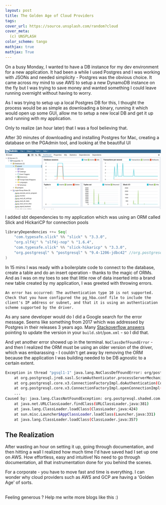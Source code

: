 ```yaml
---
layout: post
title: The Golden Age of Cloud Providers
tags: 
cover_url: https://source.unsplash.com/random?cloud
cover_meta: 
  (c) UNSPLASH
color_scheme: tango
mathjax: true
mathjax: True
---
```

<style TYPE="text/css">
code.has-jax {font: inherit; font-size: 100%; background: inherit; border: inherit;}
</style>


<style>
blockquote.yellownote {
    border-left: 12px solid #dc0;
    background-color: #ffa;
    padding: 12px 12px 12px 0;
    margin-left: -48px;
    padding-left: 48px;
}
blockquote.sidenote {
    border-left: 12px solid #dc0;
    background-color: #ffa;
    padding: 12px 12px 12px 0;
    margin-left: -48px;
    padding-left: 48px;
}
</style>
<script type="text/x-mathjax-config">
MathJax.Hub.Config({
    tex2jax: {
        inlineMath: [['$','$']],
        skipTags: ['script', 'noscript', 'style', 'textarea', 'pre'] // removed 'code' entry
    }
});
MathJax.Hub.Queue(function() {
    var all = MathJax.Hub.getAllJax(), i;
    for(i = 0; i < all.length; i += 1) {
        all[i].SourceElement().parentNode.className += ' has-jax';
    }
});
</script>
<script type="text/javascript" src="https://cdnjs.cloudflare.com/ajax/libs/mathjax/2.7.4/MathJax.js?config=TeX-AMS_HTML-full"></script>

On a busy Monday, I wanted to have a DB instance for my dev environment for a new application. It had been a while I used Postgres and I was working with JSONs and needed simplicity - Postgres was the obvious choice. It came across my mind to use AWS to setup a new DynamoDB instance on the fly but I was trying to save money and wanted something I could leave running overnight without having to worry.

As I was trying to setup up a local Postgres DB for this, I thought the process would be as simple as downloading a binary, running it which would open up some GUI, allow me to setup a new local DB and get it up and running with my application.

Only to realize (an hour later) that I was a fool believing that.

After 30 minutes of downloading and installing Postgres for Mac, creating a database on the PGAdmin tool, and looking at the beautiful UI

![](https://github.com/abhinandandubey/abhinandandubey.github.io/raw/master/assets/images/2021-02-22-18-31-50.png)

I added sbt dependencies to my application which was using an ORM called Slick and HickariCP for connection pools 

```scala
libraryDependencies ++= Seq(
    "com.typesafe.slick" %% "slick" % "3.3.0",
    "org.slf4j" % "slf4j-nop" % "1.6.4",
    "com.typesafe.slick" %% "slick-hikaricp" % "3.3.0",
    "org.postgresql" % "postgresql" % "9.4-1206-jdbc42" //org.postgresql.ds.PGSimpleDataSource dependency
)
```


In 15 mins I was ready with a boilerplate code to connect to the database, create a table and do an insert operation - thanks to the magic of ORMs. And as I was on my toes to see that little row of data inserted into a brand new table created by my application, I was greeted with throwing errors.


    An error has occurred: The authentication type 10 is not supported. Check that you have configured the pg_hba.conf file to include the client's IP address or subnet, and that it is using an authentication scheme supported by the driver.


As any sane developer would do I did a Google search for the error message. Seems like something from 2017 which was addressed by Postgres in their releases 3 years ago. Many <a href="https://stackoverflow.com/q/64210167/5102599">Stackoverflow answers</a> pointing to update the version in your `build.sbt`/`pom.xml` - so I did that.

And yet another error showed up in the terminal. `NoClassDefFoundError` - and then I realized the ORM must be using an older version of the driver, which was embarassing - I couldn't get away by removing the ORM because the application I was building needed to be DB agnostic to a certain extent. 


```bash
Exception in thread "pgsql1-1" java.lang.NoClassDefFoundError: org/postgresql/shaded/com/ongres/scram/client/ScramClient$ChannelBinding
	at org.postgresql.jre8.sasl.ScramAuthenticator.processServerMechanismsAndInit(ScramAuthenticator.java:74)
	at org.postgresql.core.v3.ConnectionFactoryImpl.doAuthentication(ConnectionFactoryImpl.java:621)
	at org.postgresql.core.v3.ConnectionFactoryImpl.openConnectionImpl(ConnectionFactoryImpl.java:207)
	...
Caused by: java.lang.ClassNotFoundException: org.postgresql.shaded.com.ongres.scram.client.ScramClient$ChannelBinding
	at java.net.URLClassLoader.findClass(URLClassLoader.java:381)
	at java.lang.ClassLoader.loadClass(ClassLoader.java:424)
	at sun.misc.Launcher$AppClassLoader.loadClass(Launcher.java:331)
	at java.lang.ClassLoader.loadClass(ClassLoader.java:357)
```

## The Realization

After wasting an hour on setting it up, going through documentation, and then hitting a wall I realized how much time I'd have saved had I set up one on AWS. How effortless, easy and intuitive! No need to go through documentation, all that instrumentation done for you behind the scenes. 

For a corporate - you have to move fast and time is everything. I can wonder why cloud providers such as AWS and GCP are having a 'Golden Age' of sorts.




<br/>
Feeling generous ? Help me write more blogs like this :)  

<center>
<script type="text/javascript" src="https://cdnjs.buymeacoffee.com/1.0.0/button.prod.min.js" data-name="bmc-button" data-slug="abhinandandubey" data-color="#FFDD00" data-emoji=""  data-font="Cookie" data-text="Buy me a coffee" data-outline-color="#000" data-font-color="#000" data-coffee-color="#fff" ></script>
</center>
<br/>
<br/>


